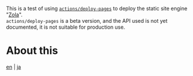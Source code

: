 This is a test of using [`actions/deploy-pages`](https://github.com/actions/deploy-pages) to deploy the static site engine "[Zola](https://www.getzola.org/)".  
`actions/deploy-pages` is a beta version, and the API used is not yet documented, it is not suitable for production use.

# About this

[en] | [ja]

[en]: /content/_index.md
[ja]: /content/_index.ja.md
